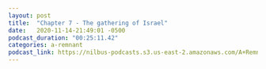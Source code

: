 ```yaml
---
layout: post
title:  "Chapter 7 - The gathering of Israel"
date:   2020-11-14-21:49:01 -0500
podcast_duration: "00:25:11.42"
categories: a-remnant
podcast_link: https://nilbus-podcasts.s3.us-east-2.amazonaws.com/A+Remnant+Shall+Return/07+-+Chapter+Seven+-+The+gathering+of+Israel.mp3
---
```

